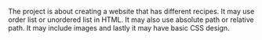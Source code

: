 The project is about creating a website that has different recipes.
It may use order list or unordered list in HTML.
It may also use absolute path or relative path.
It may include images
and lastly it may have basic CSS design.
